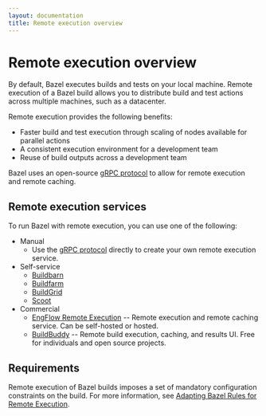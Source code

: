 ```yaml
---
layout: documentation
title: Remote execution overview
---
```


# Remote execution overview

By default, Bazel executes builds and tests on your local machine. Remote
execution of a Bazel build allows you to distribute build and test actions
across multiple machines, such as a datacenter.

Remote execution provides the following benefits:

*  Faster build and test execution through scaling of nodes available
   for parallel actions
*  A consistent execution environment for a development team
*  Reuse of build outputs across a development team

Bazel uses an open-source
[gRPC protocol](https://github.com/bazelbuild/remote-apis)
to allow for remote execution and remote caching.

## Remote execution services

To run Bazel with remote execution, you can use one of the following:

*   Manual
    *   Use the
        [gRPC protocol](https://github.com/bazelbuild/remote-apis)
        directly to create your own remote execution service.
*   Self-service
    *   [Buildbarn](https://github.com/buildbarn)
    *   [Buildfarm](https://github.com/bazelbuild/bazel-buildfarm)
    *   [BuildGrid](https://gitlab.com/BuildGrid/buildgrid)
    *   [Scoot](https://github.com/twitter/scoot)
*   Commercial
    *   [EngFlow Remote Execution](https://www.engflow.com) -- Remote execution
        and remote caching service. Can be self-hosted or hosted.
    *   [BuildBuddy](https://www.buildbuddy.io) -- Remote build 
    execution, caching, and results UI. Free for individuals and open source projects.

## Requirements

Remote execution of Bazel builds imposes a set of mandatory configuration
constraints on the build. For more information, see
[Adapting Bazel Rules for Remote Execution](remote-execution-rules.html).
